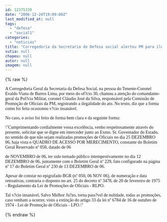 ```yaml
---
id: 12375338
date: "2006-12-24T19:09:00Z"
last_modified_at: null
tags:
  - "defesa"
  - "social1"
categories:
  - "noticias"
title: "Corregedoria da Secretaria de Defesa social alertou PM para ilegalidade nas promo\u00e7\u00f5es de oficiais"
sutia: null
chapeu: null
autor: null
imagem: null
---
```

{% raw %}
<p><P><FONT face=Verdana>A Corregedoria Geral da Secretaria da Defesa Social, na pessoa do Tenente-Coronel Evaldo Viana de Barros Lima, por meio do of?cio 30, chamou a atenção do comandante-geral da Pol?cia Militar, coronel Cláudio José da Silva, responsável pela Comissão de Promoção de Oficiais da PM, registrando a ilegalidade do ato. No texto, diz que a forma como foi feita ocasionou v?cio insanável.</FONT></P></p>
<p><P><FONT face=Verdana>No caso, o aviso foi feito de forma bem clara e da seguinte forma: </FONT></P></p>
<p><P><FONT face=Verdana>\"Cumprimentando cordialmente vossa excelência, venho respeitosamente através do presente, solicitar que se digne em interceder junto ao Exmo. Sr. Governador do Estado, no sentido de que não sejam realizadas promoções de Oficiais no dia 25 DEZEMBRO 06, haja vista o QUADRO DE ACESSO POR MERECIMENTO, constante do Boletim Geral Reservado nº 050, datado de 06</p>
<p> de NOVEMBRO de 06, ter sido tornado público intempestivamente no dia 12 DEZEMBRO de 06, juntamente com o Boletim Geral nº 229, fato configurado na página nº 17 do Boletim Geral nº 230 de 13 DEZEMBRO de 06. </FONT></P></p>
<p><P><FONT face=Verdana>Apesar de constar no epigrafado BGR (nº 050, 06 NOV 06), de numeração e data retroativas, contraria o disposto no art. 25 do decreto nº 3478, de 20 de fevereiro de 1975 - Regulamento da Lei de Promoções de Oficiais - RLPO. </FONT></P></p>
<p><P><FONT face=Verdana>Tal v?cio insanável, Salvo Melhor Ju?zo, torna pass?vel de nulidade, todas as promoções, caso venham a ocorrer, visto a extinção do artigo 33 da lei nº 6784 de 16 de outubro de 1974 - Lei de Promoção de Oficiais - LPO.\" </FONT></P> </p>
{% endraw %}